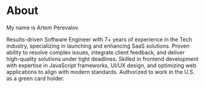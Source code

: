 # About
My name is Artem Perevalov

Results-driven Software Engineer with 7+ years of experience in the Tech industry, specializing in launching and enhancing SaaS solutions. Proven ability to resolve complex issues, integrate client feedback, and deliver high-quality solutions under tight deadlines. Skilled in frontend development with expertise in JavaScript frameworks, UI/UX design, and optimizing web applications to align with modern standards. Authorized to work in the U.S. as a green card holder.
